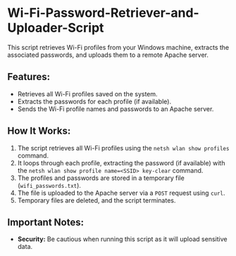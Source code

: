 # Wi-Fi-Password-Retriever-and-Uploader-Script

This script retrieves Wi-Fi profiles from your Windows machine, extracts the associated passwords, and uploads them to a remote Apache server.

## Features:
- Retrieves all Wi-Fi profiles saved on the system.
- Extracts the passwords for each profile (if available).
- Sends the Wi-Fi profile names and passwords to an Apache server.

## How It Works:
1. The script retrieves all Wi-Fi profiles using the `netsh wlan show profiles` command.
2. It loops through each profile, extracting the password (if available) with the `netsh wlan show profile name=<SSID> key-clear` command.
3. The profiles and passwords are stored in a temporary file (`wifi_passwords.txt`).
4. The file is uploaded to the Apache server via a `POST` request using `curl`.
5. Temporary files are deleted, and the script terminates.

## Important Notes:
- **Security:** Be cautious when running this script as it will upload sensitive data.
